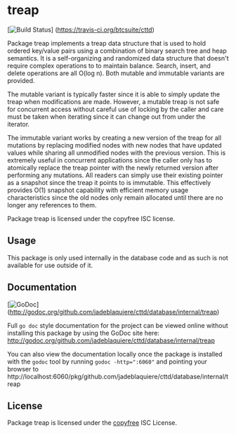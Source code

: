 treap
=====

[![Build Status](https://travis-ci.org/btcsuite/cttd.png?branch=master)]
(https://travis-ci.org/btcsuite/cttd)

Package treap implements a treap data structure that is used to hold ordered
key/value pairs using a combination of binary search tree and heap semantics.
It is a self-organizing and randomized data structure that doesn't require
complex operations to to maintain balance.  Search, insert, and delete
operations are all O(log n).  Both mutable and immutable variants are provided.

The mutable variant is typically faster since it is able to simply update the
treap when modifications are made.  However, a mutable treap is not safe for
concurrent access without careful use of locking by the caller and care must be
taken when iterating since it can change out from under the iterator.

The immutable variant works by creating a new version of the treap for all
mutations by replacing modified nodes with new nodes that have updated values
while sharing all unmodified nodes with the previous version.  This is extremely
useful in concurrent applications since the caller only has to atomically
replace the treap pointer with the newly returned version after performing any
mutations.  All readers can simply use their existing pointer as a snapshot
since the treap it points to is immutable.  This effectively provides O(1)
snapshot capability with efficient memory usage characteristics since the old
nodes only remain allocated until there are no longer any references to them.

Package treap is licensed under the copyfree ISC license.

## Usage

This package is only used internally in the database code and as such is not
available for use outside of it.

## Documentation

[![GoDoc](https://godoc.org/github.com/jadeblaquiere/cttd/database/internal/treap?status.png)]
(http://godoc.org/github.com/jadeblaquiere/cttd/database/internal/treap)

Full `go doc` style documentation for the project can be viewed online without
installing this package by using the GoDoc site here:
http://godoc.org/github.com/jadeblaquiere/cttd/database/internal/treap

You can also view the documentation locally once the package is installed with
the `godoc` tool by running `godoc -http=":6060"` and pointing your browser to
http://localhost:6060/pkg/github.com/jadeblaquiere/cttd/database/internal/treap

## License

Package treap is licensed under the [copyfree](http://copyfree.org) ISC
License.
